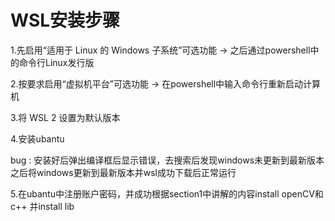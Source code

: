 # WSL安装步骤

1.先启用“适用于 Linux 的 Windows 子系统”可选功能 -> 之后通过powershell中的命令行Linux发行版

2.按要求启用“虚拟机平台”可选功能 -> 在powershell中输入命令行重新启动计算机

3.将 WSL 2 设置为默认版本

4.安装ubantu

bug : 安装好后弹出编译框后显示错误，去搜索后发现windows未更新到最新版本
之后将windows更新到最新版本并wsl成功下载后正常运行

5.在ubantu中注册账户密码，并成功根据section1中讲解的内容install openCV和c++ 并install lib
